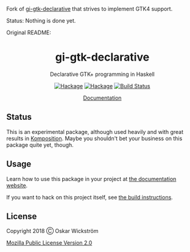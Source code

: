 Fork of [gi-gtk-declarative](https://github.com/owickstrom/gi-gtk-declarative) that strives to implement GTK4 support.

Status: Nothing is done yet.

Original README:


<div align="center">
  <h1>gi-gtk-declarative</h1>
  <p>Declarative GTK+ programming in Haskell</p>
  <p>
    <a href="https://hackage.haskell.org/package/gi-gtk-declarative"><img src="https://img.shields.io/hackage/v/gi-gtk-declarative.svg?style=flat" alt="Hackage"></a>
    <a href="https://hackage.haskell.org/package/gi-gtk-declarative-app-simple"><img src="https://img.shields.io/hackage/v/gi-gtk-declarative-app-simple.svg?style=flat" alt="Hackage"></a>
    <a href="https://github.com/owickstrom/gi-gtk-declarative/actions"><img src="https://github.com/owickstrom/gi-gtk-declarative/workflows/CI/badge.svg?branch=master" alt="Build Status"></a>
  </p>
  <p>
    <a href="https://owickstrom.github.io/gi-gtk-declarative/">Documentation</a>
  </p>
</div>

## Status

This is an experimental package, although used heavily and with great
results in
[Komposition](https://github.com/owickstrom/komposition). Maybe you
shouldn't bet your business on this package quite yet, though.

## Usage

Learn how to use this package in your project at [the documentation
website](https://owickstrom.github.io/gi-gtk-declarative/).

If you want to hack on this project itself, see [the build
instructions](BUILD.md).

## License

Copyright 2018 Ⓒ Oskar Wickström

[Mozilla Public License Version 2.0](gi-gtk-declarative/LICENSE)

